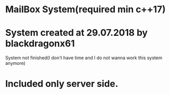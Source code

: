 # MailBox System(required min c++17)
# System created at 29.07.2018 by blackdragonx61
System not finished(I don't have time and I do not wanna work this system anymore)
# Included only server side.
